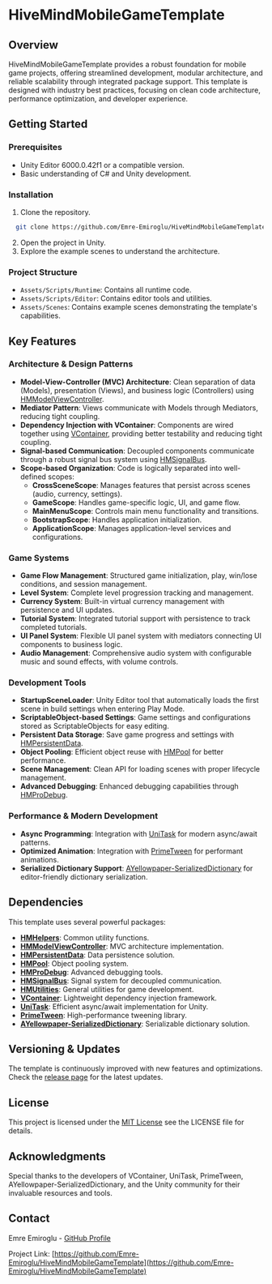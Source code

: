 # HiveMindMobileGameTemplate

## Overview
HiveMindMobileGameTemplate provides a robust foundation for mobile game projects, offering streamlined development, modular architecture, and reliable scalability through integrated package support. This template is designed with industry best practices, focusing on clean code architecture, performance optimization, and developer experience.

## Getting Started

### Prerequisites
* Unity Editor 6000.0.42f1 or a compatible version.
* Basic understanding of C# and Unity development.

### Installation
1. Clone the repository.
```bash
  git clone https://github.com/Emre-Emiroglu/HiveMindMobileGameTemplate.git
```
2. Open the project in Unity.
3. Explore the example scenes to understand the architecture.

### Project Structure
* `Assets/Scripts/Runtime`: Contains all runtime code.
* `Assets/Scripts/Editor`: Contains editor tools and utilities.
* `Assets/Scenes`: Contains example scenes demonstrating the template's capabilities.

## Key Features

### Architecture & Design Patterns
* **Model-View-Controller (MVC) Architecture**: Clean separation of data (Models), presentation (Views), and business logic (Controllers) using [HMModelViewController](https://github.com/Emre-Emiroglu/HMModelViewController).
* **Mediator Pattern**: Views communicate with Models through Mediators, reducing tight coupling.
* **Dependency Injection with VContainer**: Components are wired together using [VContainer](https://github.com/hadashiA/VContainer), providing better testability and reducing tight coupling.
* **Signal-based Communication**: Decoupled components communicate through a robust signal bus system using [HMSignalBus](https://github.com/Emre-Emiroglu/HMSignalBus).
* **Scope-based Organization**: Code is logically separated into well-defined scopes:
  * **CrossSceneScope**: Manages features that persist across scenes (audio, currency, settings).
  * **GameScope**: Handles game-specific logic, UI, and game flow.
  * **MainMenuScope**: Controls main menu functionality and transitions.
  * **BootstrapScope**: Handles application initialization.
  * **ApplicationScope**: Manages application-level services and configurations.

### Game Systems
* **Game Flow Management**: Structured game initialization, play, win/lose conditions, and session management.
* **Level System**: Complete level progression tracking and management.
* **Currency System**: Built-in virtual currency management with persistence and UI updates.
* **Tutorial System**: Integrated tutorial support with persistence to track completed tutorials.
* **UI Panel System**: Flexible UI panel system with mediators connecting UI components to business logic.
* **Audio Management**: Comprehensive audio system with configurable music and sound effects, with volume controls.

### Development Tools
* **StartupSceneLoader**: Unity Editor tool that automatically loads the first scene in build settings when entering Play Mode.
* **ScriptableObject-based Settings**: Game settings and configurations stored as ScriptableObjects for easy editing.
* **Persistent Data Storage**: Save game progress and settings with [HMPersistentData](https://github.com/Emre-Emiroglu/HMPersistentData).
* **Object Pooling**: Efficient object reuse with [HMPool](https://github.com/Emre-Emiroglu/HMPool) for better performance.
* **Scene Management**: Clean API for loading scenes with proper lifecycle management.
* **Advanced Debugging**: Enhanced debugging capabilities through [HMProDebug](https://github.com/Emre-Emiroglu/HMProDebug).

### Performance & Modern Development
* **Async Programming**: Integration with [UniTask](https://github.com/Cysharp/UniTask) for modern async/await patterns.
* **Optimized Animation**: Integration with [PrimeTween](https://github.com/KyryloKuzyk/PrimeTween) for performant animations.
* **Serialized Dictionary Support**: [AYellowpaper-SerializedDictionary](https://github.com/ayellowpaper/SerializedDictionary) for editor-friendly dictionary serialization.

## Dependencies

This template uses several powerful packages:
* **[HMHelpers](https://github.com/Emre-Emiroglu/HMHelpers)**: Common utility functions.
* **[HMModelViewController](https://github.com/Emre-Emiroglu/HMModelViewController)**: MVC architecture implementation.
* **[HMPersistentData](https://github.com/Emre-Emiroglu/HMPersistentData)**: Data persistence solution.
* **[HMPool](https://github.com/Emre-Emiroglu/HMPool)**: Object pooling system.
* **[HMProDebug](https://github.com/Emre-Emiroglu/HMProDebug)**: Advanced debugging tools.
* **[HMSignalBus](https://github.com/Emre-Emiroglu/HMSignalBus)**: Signal system for decoupled communication.
* **[HMUtilities](https://github.com/Emre-Emiroglu/HMUtilities)**: General utilities for game development.
* **[VContainer](https://github.com/hadashiA/VContainer)**: Lightweight dependency injection framework.
* **[UniTask](https://github.com/Cysharp/UniTask)**: Efficient async/await implementation for Unity.
* **[PrimeTween](https://github.com/KyryloKuzyk/PrimeTween)**: High-performance tweening library.
* **[AYellowpaper-SerializedDictionary](https://github.com/ayellowpaper/SerializedDictionary)**: Serializable dictionary solution.

## Versioning & Updates
The template is continuously improved with new features and optimizations. Check the [release page](https://github.com/Emre-Emiroglu/HiveMindMobileGameTemplate/releases) for the latest updates.

## License
This project is licensed under the [MIT License](LICENSE.md) see the LICENSE file for details.

## Acknowledgments
Special thanks to the developers of VContainer, UniTask, PrimeTween, AYellowpaper-SerializedDictionary, and the Unity community for their invaluable resources and tools.

## Contact
Emre Emiroglu - [GitHub Profile](https://github.com/Emre-Emiroglu)

Project Link: [https://github.com/Emre-Emiroglu/HiveMindMobileGameTemplate](https://github.com/Emre-Emiroglu/HiveMindMobileGameTemplate)
